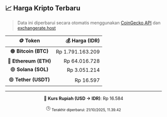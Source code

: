 

<!-- HARGA_KRIPTO -->
## 📈 Harga Kripto Terbaru

> Data ini diperbarui secara otomatis menggunakan [CoinGecko API](https://www.coingecko.com/) dan [exchangerate.host](https://exchangerate.host/)

<div align="center">

| 🪙 Token | 💰 Harga (IDR) |
|:------:|---------------:|
| 🟠 **Bitcoin (BTC)**   | Rp 1.791.163.209 |
| 🔵 **Ethereum (ETH)**  | Rp 64.016.728 |
| 🟣 **Solana (SOL)**    | Rp 3.051.214 |
| 🟢 **Tether (USDT)**   | Rp 16.597 |

---

💱 **Kurs Rupiah (USD → IDR)**: Rp 16.584

🕒 <sub>Terakhir diperbarui: 21/10/2025, 11.39.42</sub>

</div>
<!-- /HARGA_KRIPTO -->